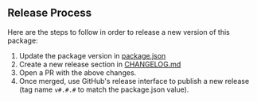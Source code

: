 ## Release Process

Here are the steps to follow in order to release a new version of this package:

1. Update the package version in [package.json](../package.json)
2. Create a new release section in [CHANGELOG.md](../CHANGELOG.md)
3. Open a PR with the above changes.
4. Once merged, use GitHub's release interface to publish a new release (tag name `v#.#.#` to match the package.json value).
